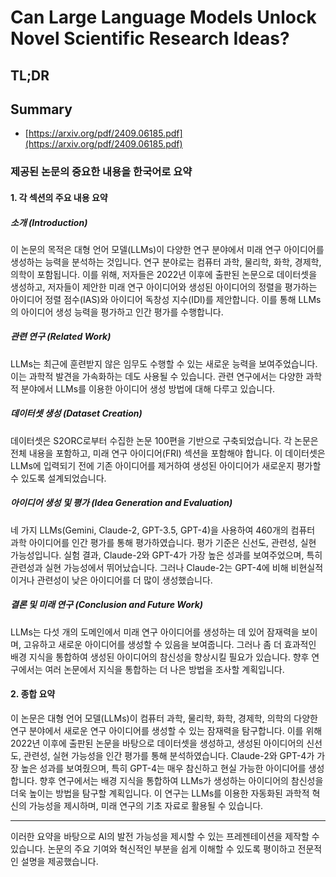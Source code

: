 # Can Large Language Models Unlock Novel Scientific Research Ideas?
## TL;DR
## Summary
- [https://arxiv.org/pdf/2409.06185.pdf](https://arxiv.org/pdf/2409.06185.pdf)

### 제공된 논문의 중요한 내용을 한국어로 요약

#### 1. 각 섹션의 주요 내용 요약

##### 소개 (Introduction)

이 논문의 목적은 대형 언어 모델(LLMs)이 다양한 연구 분야에서 미래 연구 아이디어를 생성하는 능력을 분석하는 것입니다. 연구 분야로는 컴퓨터 과학, 물리학, 화학, 경제학, 의학이 포함됩니다. 이를 위해, 저자들은 2022년 이후에 출판된 논문으로 데이터셋을 생성하고, 저자들이 제안한 미래 연구 아이디어와 생성된 아이디어의 정렬을 평가하는 아이디어 정렬 점수(IAS)와 아이디어 독창성 지수(IDI)를 제안합니다. 이를 통해 LLMs의 아이디어 생성 능력을 평가하고 인간 평가를 수행합니다.

##### 관련 연구 (Related Work)

LLMs는 최근에 훈련받지 않은 임무도 수행할 수 있는 새로운 능력을 보여주었습니다. 이는 과학적 발견을 가속화하는 데도 사용될 수 있습니다. 관련 연구에서는 다양한 과학적 분야에서 LLMs를 이용한 아이디어 생성 방법에 대해 다루고 있습니다.

##### 데이터셋 생성 (Dataset Creation)

데이터셋은 S2ORC로부터 수집한 논문 100편을 기반으로 구축되었습니다. 각 논문은 전체 내용을 포함하고, 미래 연구 아이디어(FRI) 섹션을 포함해야 합니다. 이 데이터셋은 LLMs에 입력되기 전에 기존 아이디어를 제거하여 생성된 아이디어가 새로운지 평가할 수 있도록 설계되었습니다.

##### 아이디어 생성 및 평가 (Idea Generation and Evaluation)

네 가지 LLMs(Gemini, Claude-2, GPT-3.5, GPT-4)을 사용하여 460개의 컴퓨터 과학 아이디어를 인간 평가를 통해 평가하였습니다. 평가 기준은 신선도, 관련성, 실현 가능성입니다. 실험 결과, Claude-2와 GPT-4가 가장 높은 성과를 보여주었으며, 특히 관련성과 실현 가능성에서 뛰어났습니다. 그러나 Claude-2는 GPT-4에 비해 비현실적이거나 관련성이 낮은 아이디어를 더 많이 생성했습니다.

##### 결론 및 미래 연구 (Conclusion and Future Work)

LLMs는 다섯 개의 도메인에서 미래 연구 아이디어를 생성하는 데 있어 잠재력을 보이며, 고유하고 새로운 아이디어를 생성할 수 있음을 보여줍니다. 그러나 좀 더 효과적인 배경 지식을 통합하여 생성된 아이디어의 참신성을 향상시킬 필요가 있습니다. 향후 연구에서는 여러 논문에서 지식을 통합하는 더 나은 방법을 조사할 계획입니다.

#### 2. 종합 요약

이 논문은 대형 언어 모델(LLMs)이 컴퓨터 과학, 물리학, 화학, 경제학, 의학의 다양한 연구 분야에서 새로운 연구 아이디어를 생성할 수 있는 잠재력을 탐구합니다. 이를 위해 2022년 이후에 출판된 논문을 바탕으로 데이터셋을 생성하고, 생성된 아이디어의 신선도, 관련성, 실현 가능성을 인간 평가를 통해 분석하였습니다. Claude-2와 GPT-4가 가장 높은 성과를 보여줬으며, 특히 GPT-4는 매우 참신하고 현실 가능한 아이디어를 생성합니다. 향후 연구에서는 배경 지식을 통합하여 LLMs가 생성하는 아이디어의 참신성을 더욱 높이는 방법을 탐구할 계획입니다. 이 연구는 LLMs를 이용한 자동화된 과학적 혁신의 가능성을 제시하며, 미래 연구의 기초 자료로 활용될 수 있습니다.

---

이러한 요약을 바탕으로 AI의 발전 가능성을 제시할 수 있는 프레젠테이션을 제작할 수 있습니다. 논문의 주요 기여와 혁신적인 부분을 쉽게 이해할 수 있도록 평이하고 전문적인 설명을 제공했습니다.